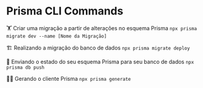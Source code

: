 # Prisma CLI Commands

🏋️ Criar uma migração a partir de alterações no esquema Prisma
`npx prisma migrate dev --name [Nome da Migração]`

🏗️ Realizando a migração do banco de dados
`npx prisma migrate deploy`

🙌 Enviando o estado do seu esquema Prisma para seu banco de dados
`npx prisma db push`

👷‍♂️ Gerando o cliente Prisma
`npx prisma generate`
